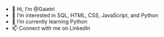 - 👋 Hi, I’m @Gaietri
- 👀 I’m interested in SQL, HTML, CSS, JavaScript, and Python
- 🌱 I’m currently learning Python
- 📫 Connect with me on LinkedIn

<!---
Gaietri/Gaietri is a ✨ special ✨ repository because its `README.md` (this file) appears on your GitHub profile.
You can click the Preview link to take a look at your changes.
--->
